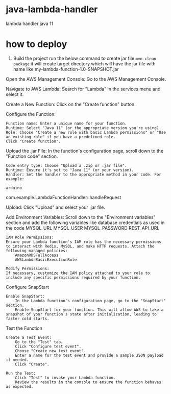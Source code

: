 # java-lambda-handler
lambda handler java 11

# how to deploy
1. Build the project
run the below command to create jar file
`
mvn clean package
`
it will create target directory which will have the jar file with name like my-lambda-function-1.0-SNAPSHOT.jar

Open the AWS Management Console:
Go to the AWS Management Console.

Navigate to AWS Lambda:
Search for "Lambda" in the services menu and select it.

Create a New Function:
Click on the "Create function" button.

Configure the Function:

    Function name: Enter a unique name for your function.
    Runtime: Select "Java 11" (or the appropriate version you're using).
    Role: Choose "Create a new role with basic Lambda permissions" or "Use an existing role" if you have a predefined role.
    Click "Create function".

Upload the .jar File:
In the function's configuration page, scroll down to the "Function code" section.

    Code entry type: Choose "Upload a .zip or .jar file".
    Runtime: Ensure it's set to "Java 11" (or your version).
    Handler: Set the handler to the appropriate method in your code. For example:

    arduino

com.example.LambdaFunctionHandler::handleRequest

Upload: Click "Upload" and select your .jar file.

Add Environment Variables:
Scroll down to the "Environment variables" section and add the following variables like database credentials as used in the code
MYSQL_URL
MYSQL_USER
MYSQL_PASSWORD
REST_API_URL

    IAM Role Permissions:
    Ensure your Lambda function's IAM role has the necessary permissions to interact with Redis, MySQL, and make HTTP requests. Attach the following managed policies:
        AmazonRDSFullAccess
        AWSLambdaBasicExecutionRole

    Modify Permissions:
    If necessary, customize the IAM policy attached to your role to include any specific permissions required by your function.

Configure SnapStart

    Enable SnapStart:
        In the Lambda function's configuration page, go to the "SnapStart" section.
        Enable SnapStart for your function. This will allow AWS to take a snapshot of your function's state after initialization, leading to faster cold starts.

Test the Function

    Create a Test Event:
        Go to the "Test" tab.
        Click "Configure test event".
        Choose "Create new test event".
        Enter a name for the test event and provide a sample JSON payload if needed.
        Click "Create".

    Run the Test:
        Click "Test" to invoke your Lambda function.
        Review the results in the console to ensure the function behaves as expected.
